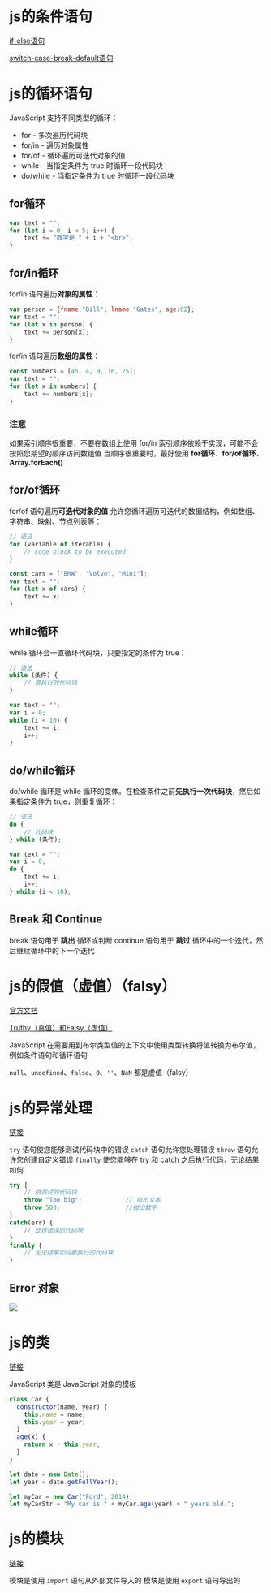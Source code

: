# js的条件语句

[if-else语句](https://www.w3school.com.cn/js/js_if_else.asp)

[switch-case-break-default语句](https://www.w3school.com.cn/js/js_switch.asp)

# js的循环语句

JavaScript 支持不同类型的循环：
- for - 多次遍历代码块
- for/in - 遍历对象属性
- for/of - 循环遍历可迭代对象的值
- while - 当指定条件为 true 时循环一段代码块
- do/while - 当指定条件为 true 时循环一段代码块

## for循环

```js
var text = "";
for (let i = 0; i < 5; i++) {
    text += "数字是 " + i + "<br>";
}
```

## for/in循环

for/in 语句遍历**对象的属性**：
```js
var person = {fname:"Bill", lname:"Gates", age:62}; 
var text = "";
for (let x in person) {
    text += person[x];
}
```

for/in 语句遍历**数组的属性**：
```js
const numbers = [45, 4, 9, 16, 25];
var text = "";
for (let x in numbers) {
    text += numbers[x];
}
```

### 注意

如果索引顺序很重要，不要在数组上使用 for/in
索引顺序依赖于实现，可能不会按照您期望的顺序访问数组值
当顺序很重要时，最好使用 **for循环**、**for/of循环**、**Array.forEach()**

## for/of循环

for/of 语句遍历**可迭代对象的值**
允许您循环遍历可迭代的数据结构，例如数组、字符串、映射、节点列表等：
```js
// 语法
for (variable of iterable) {
    // code block to be executed
}

const cars = ["BMW", "Volvo", "Mini"];
var text = "";
for (let x of cars) {
    text += x;
}
```

## while循环

while 循环会一直循环代码块，只要指定的条件为 true：
```js
// 语法
while (条件) {
    // 要执行的代码块
}

var text = "";
var i = 0;
while (i < 10) {
    text += i;
    i++;
}
```

## do/while循环

do/while 循环是 while 循环的变体。在检查条件之前**先执行一次代码块**，然后如果指定条件为 true，则重复循环：
```js
// 语法
do {
    // 代码块
} while (条件);

var text = "";
var i = 0;
do {
    text += i;
    i++;
} while (i < 10);
```

## Break 和 Continue

break 语句用于 **跳出** 循环或判断
continue 语句用于 **跳过** 循环中的一个迭代，然后继续循环中的下一个迭代

# js的假值（虚值）（falsy）

[官方文档](https://developer.mozilla.org/zh-CN/docs/Glossary/Falsy)

[Truthy（真值）和Falsy（虚值）](https://blog.csdn.net/weixin_44231544/article/details/124816536)

JavaScript 在需要用到布尔类型值的上下文中使用类型转换将值转换为布尔值，例如条件语句和循环语句

`null`、`undefined`、`false`、`0`、`''`、`NaN` 都是虚值（falsy）

# js的异常处理

[链接](https://www.w3school.com.cn/js/js_errors.asp)

`try` 语句使您能够测试代码块中的错误
`catch` 语句允许您处理错误
`throw` 语句允许您创建自定义错误
`finally` 使您能够在 try 和 catch 之后执行代码，无论结果如何

```js
try {
    // 供测试的代码块
    throw "Too big";            // 抛出文本
    throw 500;                  //抛出数字
}
catch(err) {
    // 处理错误的代码块
} 
finally {
    // 无论结果如何都执行的代码块
}
```

## Error 对象

![](resources/2024-09-21-15-10-18.png)

# js的类

[链接](https://www.w3school.com.cn/js/js_classes.asp)

JavaScript 类是 JavaScript 对象的模板

```js
class Car {
  constructor(name, year) {
    this.name = name;
    this.year = year;
  }
  age(x) {
    return x - this.year;
  }
}

let date = new Date();
let year = date.getFullYear();

let myCar = new Car("Ford", 2014);
let myCarStr = "My car is " + myCar.age(year) + " years old.";
```

# js的模块

[链接](https://www.w3school.com.cn/js/js_modules.asp)

模块是使用 `import` 语句从外部文件导入的
模块是使用 `export` 语句导出的


